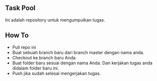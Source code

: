 ## Task Pool

Ini adalah repository untuk mengumpulkan tugas. 

## How To

- Pull repo ini
- Buat sebuah branch baru dari branch master dengan nama anda.
- Checkout ke branch baru Anda.
- Buat folder baru sesuai dengan nama Anda. Dan kerjakan tugas anda didalam folder baru ini.
- Push jika sudah selesai mengerjakan tugas.
